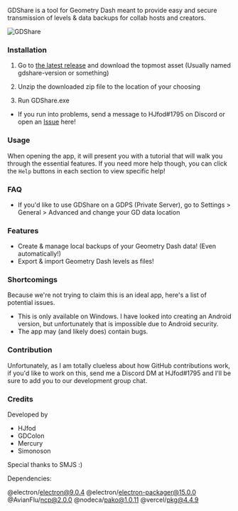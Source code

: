 GDShare is a tool for Geometry Dash meant to provide easy and secure transmission of levels & data backups for collab hosts and creators.

![GDShare](https://cdn.discordapp.com/attachments/710138816073302046/739587249351426098/small.png)

### Installation

1. Go to [the latest release](https://github.com/HJfod/GDshare/releases/latest) and download the topmost asset (Usually named gdshare-version or something)

2. Unzip the downloaded zip file to the location of your choosing

3. Run GDShare.exe

 * If you run into problems, send a message to HJfod#1795 on Discord or open an [Issue](https://github.com/HJfod/gdshare/issues) here!

### Usage

When opening the app, it will present you with a tutorial that will walk you through the essential features. If you need more help though, you can click the `Help` buttons in each section to view specific help!

### FAQ

 * If you'd like to use GDShare on a GDPS (Private Server), go to Settings > General > Advanced and change your GD data location

### Features

* Create & manage local backups of your Geometry Dash data! (Even automatically!)
 * Export & import Geometry Dash levels as files!

### Shortcomings

Because we're not trying to claim this is an ideal app, here's a list of potential issues.

 * This is only available on Windows. I have looked into creating an Android version, but unfortunately that is impossible due to Android security.
 * The app may (and likely does) contain bugs.

### Contribution

Unfortunately, as I am totally clueless about how GitHub contributions work, if you'd like to work on this, send me a Discord DM at HJfod#1795 and I'll be sure to add you to our development group chat.

### Credits

Developed by
 * HJfod
 * GDColon
 * Mercury
 * Simonoson

Special thanks to SMJS :)

Dependencies:

@electron/electron@9.0.4
@electron/electron-packager@15.0.0
@AvianFlu/ncp@2.0.0
@nodeca/pako@1.0.11
@vercel/pkg@4.4.9
